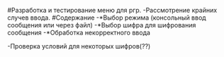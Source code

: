 #Разработка и тестирование меню для ргр.
-Рассмотрение крайних случев ввода.
#Содержание
-*Выбор режима (консольный ввод сообщения или через файл)
-*Выбор шифра для шифрования сообщения
-*Обработка некорректного ввода

-Проверка условий для некоторых шифров(??)
